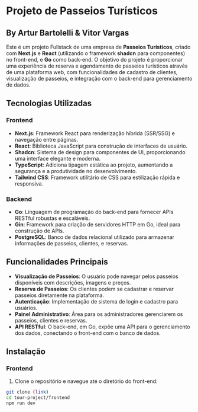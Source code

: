 # Projeto de Passeios Turísticos
## By Artur Bartolelli & Vitor Vargas
Este é um projeto Fullstack de uma empresa de **Passeios Turísticos**, criado com **Next.js** e **React** (utilizando o framework **shadcn** para componentes) no front-end, e **Go** como back-end. O objetivo do projeto é proporcionar uma experiência de reserva e agendamento de passeios turísticos através de uma plataforma web, com funcionalidades de cadastro de clientes, visualização de passeios, e integração com o back-end para gerenciamento de dados.

## Tecnologias Utilizadas

### Frontend
- **Next.js**: Framework React para renderização híbrida (SSR/SSG) e navegação entre páginas.
- **React**: Biblioteca JavaScript para construção de interfaces de usuário.
- **Shadcn**: Sistema de design para componentes de UI, proporcionando uma interface elegante e moderna.
- **TypeScript**: Adiciona tipagem estática ao projeto, aumentando a segurança e a produtividade no desenvolvimento.
- **Tailwind CSS**: Framework utilitário de CSS para estilização rápida e responsiva.

### Backend
- **Go**: Linguagem de programação do back-end para fornecer APIs RESTful robustas e escaláveis.
- **Gin**: Framework para criação de servidores HTTP em Go, ideal para construção de APIs.
- **PostgreSQL**: Banco de dados relacional utilizado para armazenar informações de passeios, clientes, e reservas.

## Funcionalidades Principais

- **Visualização de Passeios**: O usuário pode navegar pelos passeios disponíveis com descrições, imagens e preços.
- **Reserva de Passeios**: Os clientes podem se cadastrar e reservar passeios diretamente na plataforma.
- **Autenticação**: Implementação de sistema de login e cadastro para usuários.
- **Painel Administrativo**: Área para os administradores gerenciarem os passeios, clientes e reservas.
- **API RESTful**: O back-end, em Go, expõe uma API para o gerenciamento dos dados, conectando o front-end com o banco de dados.

## Instalação

### Frontend

1. Clone o repositório e navegue até o diretório do front-end:

```bash
git clone (link)
cd tour-project/frontend
npm run dev


